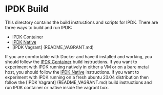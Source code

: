 # IPDK Build

This directory contains the build instructions and scripts for IPDK. There are
three ways to build and run IPDK:

* [IPDK Container](README_DOCKER.md)
* [IPDK Native](README_NATIVE.md)
* [IPDK Vagrant] (README_VAGRANT.md)

If you are comfortable with Docker and have it installed and working, you
should follow the [IPDK Container](README_DOCKER.md) build instructions.  If
you want to experiment with IPDK running natively in either a VM or on a bare
metal host, you should follow the [IPDK Native](README_NATIVE.md) instructions.
If you want to experiment with IPDK running on a fresh ubuntu 20.04 distribution
then follow the [IPDK Vagrant] (README_VAGRANT.md) build instructions and run
IPDK container or native inside the vagrant box.
